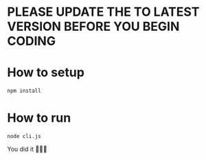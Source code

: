 # PLEASE UPDATE THE TO LATEST VERSION BEFORE YOU BEGIN CODING 

# How to setup
```
npm install
```

# How to run 
```
node cli.js
```
You did it 🥳🥳🥳
